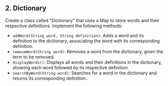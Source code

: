 ## 2. Dictionary

Create a class called "Dictionary" that uses a Map to store words and their respective definitions. Implement the following methods:

- `addWord(String word, String definition)`: Adds a word and its definition to the dictionary, associating the word with its corresponding definition.
- `removeWord(String word)`: Removes a word from the dictionary, given the term to be removed.
- `displayWords()`: Displays all words and their definitions in the dictionary, showing each word followed by its respective definition.
- `searchByWord(String word)`: Searches for a word in the dictionary and returns its corresponding definition.

